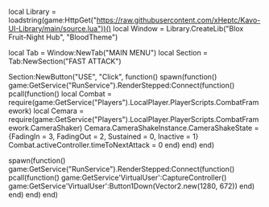 local Library = loadstring(game:HttpGet("https://raw.githubusercontent.com/xHeptc/Kavo-UI-Library/main/source.lua"))()
local Window = Library.CreateLib("Blox Fruit-Night Hub", "BloodTheme")


local Tab = Window:NewTab("MAIN MENU")
local Section = Tab:NewSection("FAST ATTACK")

Section:NewButton("USE", "Click", function()
spawn(function()
   game:GetService("RunService").RenderStepped:Connect(function()
    pcall(function()
        local Combat = require(game:GetService("Players").LocalPlayer.PlayerScripts.CombatFramework)
        local Cemara = require(game:GetService("Players").LocalPlayer.PlayerScripts.CombatFramework.CameraShaker)
        Cemara.CameraShakeInstance.CameraShakeState = {FadingIn = 3, FadingOut = 2, Sustained = 0, Inactive = 1}
        Combat.activeController.timeToNextAttack = 0
    end)
end) 
end)


spawn(function()
   game:GetService("RunService").RenderStepped:Connect(function()
    pcall(function()
        game:GetService'VirtualUser':CaptureController()
        game:GetService'VirtualUser':Button1Down(Vector2.new(1280, 672))
    end)
end) 
end)
end)
